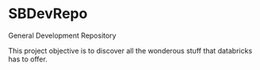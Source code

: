 # SBDevRepo
General Development Repository

This project objective is to discover all the wonderous stuff that databricks has to offer.
